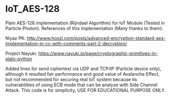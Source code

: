 # IoT_AES-128
Plain AES-128 implementation (Rijndael Algorithm) for IoT Module (Tested in Particle Photon).
References of this implementation (Many thanks to them):

Niyaz PK: http://www.hoozi.com/posts/advanced-encryption-standard-aes-implementation-in-cc-with-comments-part-2-decryption/

Project Nayuki: https://www.nayuki.io/page/cryptographic-primitives-in-plain-python

Added lines for send ciphertext via UDP and TCP/IP (Particle device only), although it resulted fair performance and good value of Avalanche Effect, but not recommended for securing real IoT system because its vulnerabilities of using ECB mode that can be analyze with Side Channel Attack. This code is for simplicity, USE FOR EDUCATIONAL PURPOSE ONLY.
